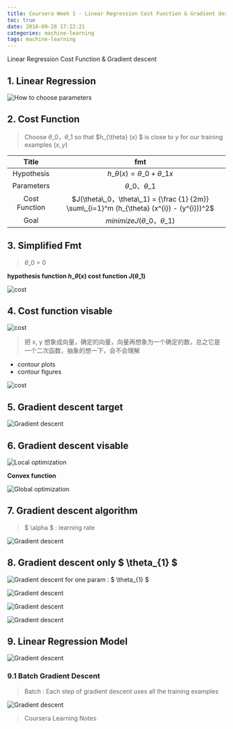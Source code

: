 ```yaml
---
title: Coursera Week 1 - Linear Regression Cost Function & Gradient descent
toc: true
date: 2016-09-28 17:22:21
categories: machine-learning
tags: machine-learning
---
```


Linear Regression Cost Function & Gradient descent

<!-- more -->

## 1. Linear Regression

![How to choose parameters][1]

## 2. Cost Function

> Choose $\theta\_0，\theta\_1$ so that $h_{\theta} (x) $ is close to $y$ for our training examples ${(x, y)}$

Title | fmt
:-------: | :-------:
Hypothesis | $h\_{\theta}  (x) = \theta\_0 + \theta\_1 x$
Parameters | $\theta\_0 、\theta\_1$
Cost Function | $J(\theta\_0，\theta\_1) = {\frac {1} {2m}} \sum\_{i=1}^m (h_{\theta} (x^{i}) - (y^{i}))^2$
Goal | $minimize J(\theta\_0，\theta\_1)$

## 3. Simplified Fmt 

> $\theta\_0$ = 0

**hypothesis function $h\_{\theta} (x)$  cost function $J(\theta\_1)$**

![cost][3]

## 4. Cost function visable

![cost][4]

> 把 x, y 想象成向量，确定的向量，向量再想象为一个确定的数，总之它是一个二次函数，抽象的想一下，会不会理解

- contour plots
- contour figures

![cost][5]

## 5. Gradient descent target

![Gradient descent][6]

## 6. Gradient descent visable

![Local optimization][7]

**Convex function**

![Global optimization][8]

## 7. Gradient descent algorithm

> $ \alpha $ : learning rate

![Gradient descent][9]

## 8. Gradient descent only $ \theta\_{1} $

![Gradient descent for one param : $ \theta\_{1} $][10]

![Gradient descent][11]

![Gradient descent][12]

![Gradient descent][13]

## 9. Linear Regression Model

![Gradient descent][14]

### 9.1 Batch Gradient Descent

> Batch : Each step of gradient descent uses all the training examples

![Gradient descent][15]

> Coursera Learning Notes

[1]: /images/ml/coursera/ml-ng-w1-02-1.png
[2]: /images/ml/coursera/ml-ng-w1-02-2.png
[3]: /images/ml/coursera/ml-ng-w1-02-3.png
[4]: /images/ml/coursera/ml-ng-w1-02-4.png
[5]: /images/ml/coursera/ml-ng-w1-02-5.png

[6]: /images/ml/coursera/ml-ng-w1-02-6.png
[7]: /images/ml/coursera/ml-ng-w1-02-7.png
[8]: /images/ml/coursera/ml-ng-w1-02-8.png
[9]: /images/ml/coursera/ml-ng-w1-02-9.png
[10]: /images/ml/coursera/ml-ng-w1-02-10.png
[11]: /images/ml/coursera/ml-ng-w1-02-11.png
[12]: /images/ml/coursera/ml-ng-w1-02-12.png
[13]: /images/ml/coursera/ml-ng-w1-02-13.png
[14]: /images/ml/coursera/ml-ng-w1-02-14.png
[15]: /images/ml/coursera/ml-ng-w1-02-15.png
